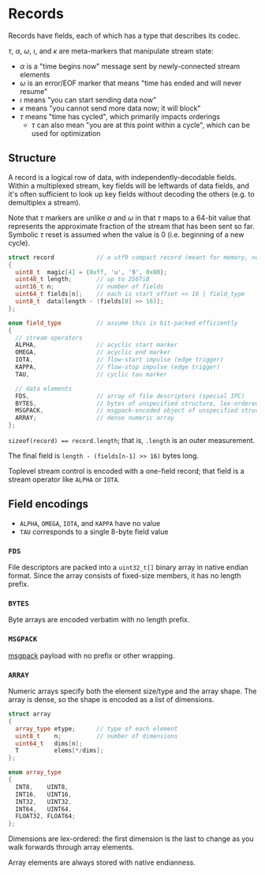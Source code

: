 # Records
Records have fields, each of which has a type that describes its codec.

_τ_, _α_, _ω_, _ι_, and _κ_ are meta-markers that manipulate stream state:

+ _α_ is a "time begins now" message sent by newly-connected stream elements
+ _ω_ is an error/EOF marker that means "time has ended and will never resume"
+ _ι_ means "you can start sending data now"
+ _κ_ means "you cannot send more data now; it will block"
+ _τ_ means "time has cycled", which primarily impacts orderings
  + _τ_ can also mean "you are at this point within a cycle", which can be used for optimization


## Structure
A record is a logical row of data, with independently-decodable fields. Within a multiplexed stream, key fields will be leftwards of data fields, and it's often sufficient to look up key fields without decoding the others (e.g. to demultiplex a stream).

Note that _τ_ markers are unlike _α_ and _ω_ in that _τ_ maps to a 64-bit value that represents the approximate fraction of the stream that has been sent so far. Symbolic _τ_ reset is assumed when the value is 0 (i.e. beginning of a new cycle).

```cpp
struct record            // a utf9 compact record (meant for memory, not disk)
{
  uint8_t  magic[4] = {0xff, 'u', '9', 0x00};
  uint48_t length;       // up to 256TiB
  uint16_t n;            // number of fields
  uint64_t fields[n];    // each is start_offset << 16 | field_type
  uint8_t  data[length - (fields[0] >> 16)];
};

enum field_type          // assume this is bit-packed efficiently
{
  // stream operators
  ALPHA,                 // acyclic start marker
  OMEGA,                 // acyclic end marker
  IOTA,                  // flow-start impulse (edge trigger)
  KAPPA,                 // flow-stop impulse (edge trigger)
  TAU,                   // cyclic tau marker

  // data elements
  FDS,                   // array of file descriptors (special IPC)
  BYTES,                 // bytes of unspecified structure, lex-ordered
  MSGPACK,               // msgpack-encoded object of unspecified structure
  ARRAY;                 // dense numeric array
};
```

`sizeof(record) == record.length`; that is, `.length` is an outer measurement.

The final field is `length - (fields[n-1] >> 16)` bytes long.

Toplevel stream control is encoded with a one-field record; that field is a stream operator like `ALPHA` or `IOTA`.


## Field encodings
+ `ALPHA`, `OMEGA`, `IOTA`, and `KAPPA` have no value
+ `TAU` corresponds to a single 8-byte field value


### `FDS`
File descriptors are packed into a `uint32_t[]` binary array in native endian format. Since the array consists of fixed-size members, it has no length prefix.


### `BYTES`
Byte arrays are encoded verbatim with no length prefix.


### `MSGPACK`
[msgpack](https://msgpack.org) payload with no prefix or other wrapping.


### `ARRAY`
Numeric arrays specify both the element size/type and the array shape. The array is dense, so the shape is encoded as a list of dimensions.

```cpp
struct array
{
  array_type etype;      // type of each element
  uint8_t    n;          // number of dimensions
  uint64_t   dims[n];
  T          elems[*/dims];
};

enum array_type
{
  INT8,    UINT8,
  INT16,   UINT16,
  INT32,   UINT32,
  INT64,   UINT64,
  FLOAT32, FLOAT64;
};
```

Dimensions are lex-ordered: the first dimension is the last to change as you walk forwards through array elements.

Array elements are always stored with native endianness.
